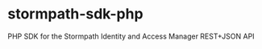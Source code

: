 stormpath-sdk-php
=================

PHP SDK for the Stormpath Identity and Access Manager REST+JSON API
